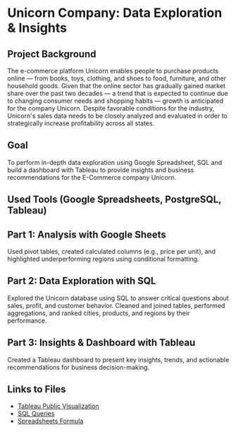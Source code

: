 # Unicorn Company: Data Exploration & Insights
## Project Background
The e-commerce platform Unicorn enables people to purchase products online — from books, toys, clothing, and shoes to food, furniture, and other household goods.
Given that the online sector has gradually gained market share over the past two decades — a trend that is expected to continue due to changing consumer needs and shopping habits — growth is anticipated for the company Unicorn. Despite favorable conditions for the industry, Unicorn's sales data needs to be closely analyzed and evaluated in order to strategically increase profitability across all states.
## Goal 
To perform in-depth data exploration using Google Spreadsheet, SQL and build a dashboard with Tableau to provide insights and business recommendations for the E-Commerce company Unicorn.
## Used Tools (Google Spreadsheets, PostgreSQL, Tableau)
## Part 1: Analysis with Google Sheets
Used pivot tables, created calculated columns (e.g., price per unit), and highlighted underperforming regions using conditional formatting.
## Part 2: Data Exploration with SQL
Explored the Unicorn database using SQL to answer critical questions about sales, profit, and customer behavior.
Cleaned and joined tables, performed aggregations, and ranked cities, products, and regions by their performance.
## Part 3: Insights & Dashboard with Tableau
Created a Tableau dashboard to present key insights, trends, and actionable recommendations for business decision-making.
## Links to Files
- [Tableau Public Visualization](https://public.tableau.com/views/UnicornProjekt/Dashboard1?:language=de-DE&:sid=&:redirect=auth&:display_count=n&:origin=viz_share_link)
- [SQL Queries](https://www.notion.so/SQL-Queries-15c8295c2e5a80edb474e9f83119e7a7?pvs=4)
- [Spreadsheets Formula](https://www.notion.so/Spreadsheets-Formeln-15c8295c2e5a804f8ff0d879d2226258?pvs=4)


